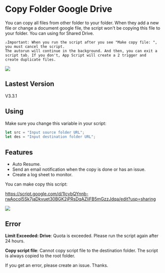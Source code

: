 # Copy Folder Google Drive

You can copy all files from other folder to your folder. When they add a new file or change a document google file, the script won't be copying this file to your folder. You can using for Shared Drive.

```
⚠️Important: When you run the script after you see "Make copy file: ", you must cancel the script. 
The autorun will continue in the background. And then, you can exit a script tab. If you don't, App Script will create a 2 trigger and create duplicate files.
```
![](https://i.imgur.com/QGsO3sM.png)

## Lastest Version 

V3.3.1

## Using

Make sure you change this variable in your script:
```javascript
let src = "Input source folder URL";
let des = "Input destination folder URL";
```
## Features

- Auto Resume.
- Send an email notification when the copy is done or has an issue.
- Create a log sheet to monitor.

You can make copy this script:

https://script.google.com/d/1IcybQYnnb-rwAocoI5Sk7jaDkvuet30BGK2jPRsDqAZliFB5mGzzJdqa/edit?usp=sharing

![](./Copy-script.gif)

## Error

**Limit Exceeded: Drive**: Quota is exceeded. Please run the script again after 24 hours.

**Copy script file**: Cannot copy script file to the destination folder. The script is always copied to the root folder.

If you get an error, please create an issue. Thanks.
